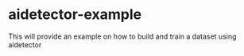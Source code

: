 # aidetector-example
This will provide an example on how to build and train a dataset using aidetector
